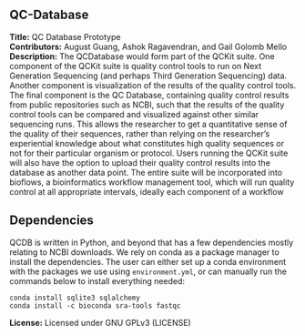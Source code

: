 ## **QC-Database**
**Title:** QC Database Prototype\
**Contributors:** August Guang, Ashok Ragavendran, and Gail Golomb Mello\
**Description:**  The QCDatabase would form part of the QCKit suite. One component of the QCKit suite is quality control tools to run on Next Generation Sequencing (and perhaps Third Generation Sequencing) data. Another component is visualization of the results of the quality control tools. The final component is the QC Database, containing quality control results from public repositories such as NCBI, such that the results of the quality control tools can be compared and visualized against other similar sequencing runs. This allows the researcher to get a quantitative sense of the quality of their sequences, rather than relying on the researcher’s experiential knowledge about what constitutes high quality sequences or not for their particular organism or protocol. Users running the QCKit suite will also have the option to upload their quality control results into the database as another data point. The entire suite will be incorporated into bioflows, a bioinformatics workflow management tool, which will run quality control at all appropriate intervals, ideally each component of a workflow

## Dependencies

QCDB is written in Python, and beyond that has a few dependencies mostly relating to NCBI downloads. We rely on conda as a package manager to install the dependencies. The user can either set up a conda environment with the packages we use using `environment.yml`, or can manually run the commands below to install everything needed:

```
conda install sqlite3 sqlalchemy
conda install -c bioconda sra-tools fastqc
```

**License:** Licensed under GNU GPLv3 (LICENSE)
